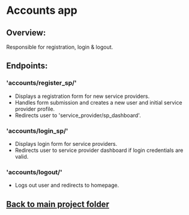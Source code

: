 # Accounts app

## Overview:
Responsible for registration, login & logout.

## Endpoints:
### 'accounts/register_sp/'
- Displays a registration form for new service providers.
- Handles form submission and creates a new user and initial service provider profile.
- Redirects user to 'service_provider/sp_dashboard'.

### 'accounts/login_sp/'
- Displays login form for service providers.
- Redirects user to service provider dashboard if login credentials are valid.

### 'accounts/logout/'
- Logs out user and redirects to homepage.

## [Back to main project folder](../)